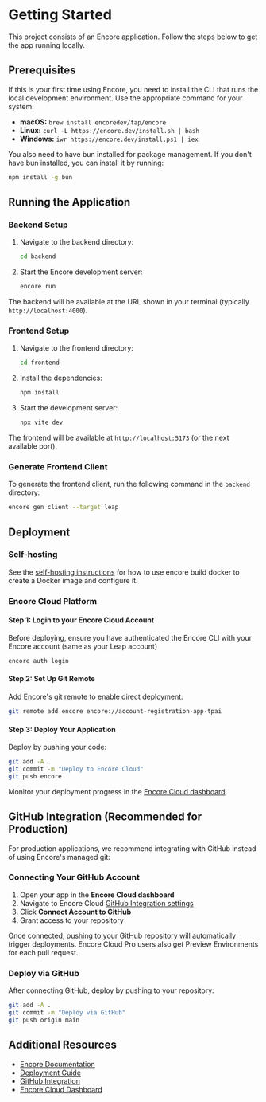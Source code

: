 # Getting Started

This project consists of an Encore application. Follow the steps below to get the app running locally.

## Prerequisites

If this is your first time using Encore, you need to install the CLI that runs the local development environment. Use the appropriate command for your system:

- **macOS:** `brew install encoredev/tap/encore`
- **Linux:** `curl -L https://encore.dev/install.sh | bash`
- **Windows:** `iwr https://encore.dev/install.ps1 | iex`

You also need to have bun installed for package management. If you don't have bun installed, you can install it by running:

```bash
npm install -g bun
```

## Running the Application

### Backend Setup

1. Navigate to the backend directory:
   ```bash
   cd backend
   ```

2. Start the Encore development server:
   ```bash
   encore run
   ```

The backend will be available at the URL shown in your terminal (typically `http://localhost:4000`).



### Frontend Setup

1. Navigate to the frontend directory:
   ```bash
   cd frontend
   ```

2. Install the dependencies:
   ```bash
   npm install
   ```

3. Start the development server:
   ```bash
   npx vite dev
   ```

The frontend will be available at `http://localhost:5173` (or the next available port).


### Generate Frontend Client
To generate the frontend client, run the following command in the `backend` directory:

```bash
encore gen client --target leap
```

## Deployment

### Self-hosting
See the [self-hosting instructions](https://encore.dev/docs/self-host/docker-build) for how to use encore build docker to create a Docker image and
configure it.

### Encore Cloud Platform

#### Step 1: Login to your Encore Cloud Account

Before deploying, ensure you have authenticated the Encore CLI with your Encore account (same as your Leap account)

```bash
encore auth login
```

#### Step 2: Set Up Git Remote

Add Encore's git remote to enable direct deployment:

```bash
git remote add encore encore://account-registration-app-tpai
```

#### Step 3: Deploy Your Application

Deploy by pushing your code:

```bash
git add -A .
git commit -m "Deploy to Encore Cloud"
git push encore
```

Monitor your deployment progress in the [Encore Cloud dashboard](https://app.encore.dev/account-registration-app-tpai/deploys).

## GitHub Integration (Recommended for Production)

For production applications, we recommend integrating with GitHub instead of using Encore's managed git:

### Connecting Your GitHub Account

1. Open your app in the **Encore Cloud dashboard**
2. Navigate to Encore Cloud [GitHub Integration settings](https://app.encore.cloud/account-registration-app-tpai/settings/integrations/github)
3. Click **Connect Account to GitHub**
4. Grant access to your repository

Once connected, pushing to your GitHub repository will automatically trigger deployments. Encore Cloud Pro users also get Preview Environments for each pull request.

### Deploy via GitHub

After connecting GitHub, deploy by pushing to your repository:

```bash
git add -A .
git commit -m "Deploy via GitHub"
git push origin main
```

## Additional Resources

- [Encore Documentation](https://encore.dev/docs)
- [Deployment Guide](https://encore.dev/docs/platform/deploy/deploying)
- [GitHub Integration](https://encore.dev/docs/platform/integrations/github)
- [Encore Cloud Dashboard](https://app.encore.dev)



